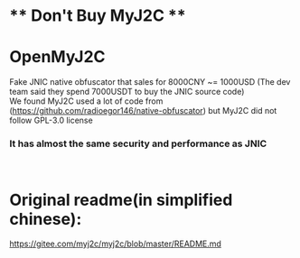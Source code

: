 # <h1><b>** Don't Buy MyJ2C **</b></h1>
# OpenMyJ2C
Fake JNIC native obfuscator that sales for 8000CNY ~= 1000USD (The dev team said they spend 7000USDT to buy the JNIC source code)<br>
We found MyJ2C used a lot of code from (https://github.com/radioegor146/native-obfuscator) but MyJ2C did not follow GPL-3.0 license<br>
<b><h3>It has almost the same security and performance as JNIC</h3></b><br>

# Original readme(in simplified chinese):
https://gitee.com/myj2c/myj2c/blob/master/README.md

